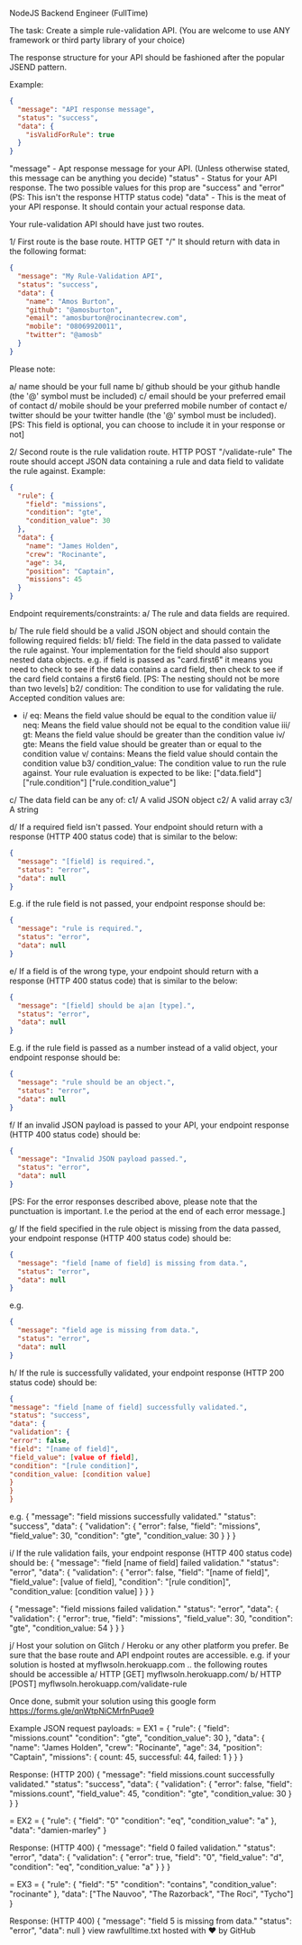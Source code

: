 NodeJS Backend Engineer (FullTime)

The task:
Create a simple rule-validation API.
(You are welcome to use ANY framework or third party library of your choice)

The response structure for your API should be fashioned after the popular JSEND pattern.

Example:

```json
{
  "message": "API response message",
  "status": "success",
  "data": {
    "isValidForRule": true
  }
}
```

"message" - Apt response message for your API. (Unless otherwise stated, this message can be anything you decide)
"status" - Status for your API response. The two possible values for this prop are "success" and "error" (PS: This isn't the response HTTP status code)
"data" - This is the meat of your API response. It should contain your actual response data.

Your rule-validation API should have just two routes.

1/ First route is the base route. HTTP GET "/"
It should return with data in the following format:

```json
{
  "message": "My Rule-Validation API",
  "status": "success",
  "data": {
    "name": "Amos Burton",
    "github": "@amosburton",
    "email": "amosburton@rocinantecrew.com",
    "mobile": "08069920011",
    "twitter": "@amosb"
  }
}
```

Please note:

a/ name should be your full name
b/ github should be your github handle (the '@' symbol must be included)
c/ email should be your preferred email of contact
d/ mobile should be your preferred mobile number of contact
e/ twitter should be your twitter handle (the '@' symbol must be included). [PS: This field is optional, you can choose to include it in your response or not]

2/ Second route is the rule validation route. HTTP POST "/validate-rule"
The route should accept JSON data containing a rule and data field to validate the rule against. Example:

```json
{
  "rule": {
    "field": "missions",
    "condition": "gte",
    "condition_value": 30
  },
  "data": {
    "name": "James Holden",
    "crew": "Rocinante",
    "age": 34,
    "position": "Captain",
    "missions": 45
  }
}
```

Endpoint requirements/constraints:
a/ The rule and data fields are required.

b/ The rule field should be a valid JSON object and should contain the following required fields:
b1/ field: The field in the data passed to validate the rule against. Your implementation for the field should also support nested data objects.
e.g. if field is passed as "card.first6" it means you need to check to see if the data contains a card field, then check to see if the card field contains a first6 field.
[PS: The nesting should not be more than two levels]
b2/ condition: The condition to use for validating the rule. Accepted condition values are:

- i/ eq: Means the field value should be equal to the condition value
  ii/ neq: Means the field value should not be equal to the condition value
  iii/ gt: Means the field value should be greater than the condition value
  iv/ gte: Means the field value should be greater than or equal to the condition value
  v/ contains: Means the field value should contain the condition value
  b3/ condition_value: The condition value to run the rule against. Your rule evaluation is expected to be like:
  ["data.field"]["rule.condition"] ["rule.condition_value"]

c/ The data field can be any of:
c1/ A valid JSON object
c2/ A valid array
c3/ A string

d/ If a required field isn't passed. Your endpoint should return with a response (HTTP 400 status code) that is similar to the below:

```json
{
  "message": "[field] is required.",
  "status": "error",
  "data": null
}
```

E.g. if the rule field is not passed, your endpoint response should be:

```json
{
  "message": "rule is required.",
  "status": "error",
  "data": null
}
```

e/ If a field is of the wrong type, your endpoint should return with a response (HTTP 400 status code) that is similar to the below:

```json
{
  "message": "[field] should be a|an [type].",
  "status": "error",
  "data": null
}
```

E.g. if the rule field is passed as a number instead of a valid object, your endpoint response should be:

```json
{
  "message": "rule should be an object.",
  "status": "error",
  "data": null
}
```

f/ If an invalid JSON payload is passed to your API, your endpoint response (HTTP 400 status code) should be:

```json
{
  "message": "Invalid JSON payload passed.",
  "status": "error",
  "data": null
}
```

[PS: For the error responses described above, please note that the punctuation is important. I.e the period at the end of each error message.]

g/ If the field specified in the rule object is missing from the data passed, your endpoint response (HTTP 400 status code) should be:

```json
{
  "message": "field [name of field] is missing from data.",
  "status": "error",
  "data": null
}
```

e.g.

```json
{
  "message": "field age is missing from data.",
  "status": "error",
  "data": null
}
```

h/ If the rule is successfully validated, your endpoint response (HTTP 200 status code) should be:

```json
{
"message": "field [name of field] successfully validated.",
"status": "success",
"data": {
"validation": {
"error": false,
"field": "[name of field]",
"field_value": [value of field],
"condition": "[rule condition]",
"condition_value: [condition value]
}
}
}
```

e.g.
{
"message": "field missions successfully validated."
"status": "success",
"data": {
"validation": {
"error": false,
"field": "missions",
"field_value": 30,
"condition": "gte",
"condition_value: 30
}
}
}

i/ If the rule validation fails, your endpoint response (HTTP 400 status code) should be:
{
"message": "field [name of field] failed validation."
"status": "error",
"data": {
"validation": {
"error": false,
"field": "[name of field]",
"field_value": [value of field],
"condition": "[rule condition]",
"condition_value: [condition value]
}
}
}

{
"message": "field missions failed validation."
"status": "error",
"data": {
"validation": {
"error": true,
"field": "missions",
"field_value": 30,
"condition": "gte",
"condition_value: 54
}
}
}

j/ Host your solution on Glitch / Heroku or any other platform you prefer. Be sure that the base route and API endpoint routes are accessible.
e.g. if your solution is hosted at myflwsoln.herokuapp.com .. the following routes should be accessible
a/ HTTP [GET] myflwsoln.herokuapp.com/
b/ HTTP [POST] myflwsoln.herokuapp.com/validate-rule

Once done, submit your solution using this google form https://forms.gle/qnWtpNiCMrfnPuqe9

Example JSON request payloads:
= EX1 =
{
"rule": {
"field": "missions.count"
"condition": "gte",
"condition_value": 30
},
"data": {
"name": "James Holden",
"crew": "Rocinante",
"age": 34,
"position": "Captain",
"missions": {
count: 45,
successful: 44,
failed: 1
}
}
}

Response: (HTTP 200)
{
"message": "field missions.count successfully validated."
"status": "success",
"data": {
"validation": {
"error": false,
"field": "missions.count",
"field_value": 45,
"condition": "gte",
"condition_value: 30
}
}
}

= EX2 =
{
"rule": {
"field": "0"
"condition": "eq",
"condition_value": "a"
},
"data": "damien-marley"
}

Response: (HTTP 400)
{
"message": "field 0 failed validation."
"status": "error",
"data": {
"validation": {
"error": true,
"field": "0",
"field_value": "d",
"condition": "eq",
"condition_value: "a"
}
}
}

= EX3 =
{
"rule": {
"field": "5"
"condition": "contains",
"condition_value": "rocinante"
},
"data": ["The Nauvoo", "The Razorback", "The Roci", "Tycho"]
}

Response: (HTTP 400)
{
"message": "field 5 is missing from data."
"status": "error",
"data": null
}
view rawfulltime.txt hosted with ❤ by GitHub
